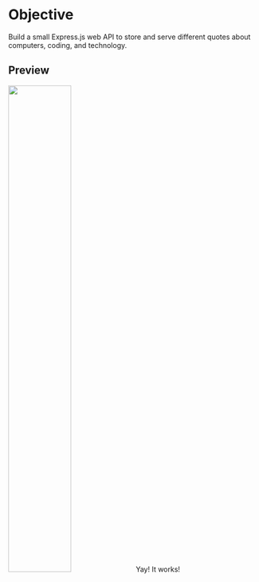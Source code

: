 # Objective 
Build a small Express.js web API to store and serve different quotes about computers, coding, and technology.

## Preview
<img src="/preview.gif" width="50%" height="50%" />
Yay! It works!